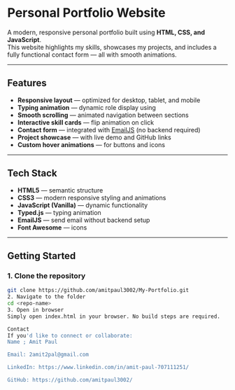 # Personal Portfolio Website

A modern, responsive personal portfolio built using **HTML, CSS, and JavaScript**.  
This website highlights my skills, showcases my projects, and includes a fully functional contact form — all with smooth animations.

---

## Features

- **Responsive layout** — optimized for desktop, tablet, and mobile  
- **Typing animation** — dynamic role display using
- **Smooth scrolling** — animated navigation between sections  
- **Interactive skill cards** — flip animation on click  
- **Contact form** — integrated with [EmailJS](https://www.emailjs.com/) (no backend required)  
- **Project showcase** — with live demo and GitHub links  
- **Custom hover animations** — for buttons and icons  

----

## Tech Stack

- **HTML5** — semantic structure  
- **CSS3** — modern responsive styling and animations  
- **JavaScript (Vanilla)** — dynamic functionality  
- **Typed.js** — typing animation  
- **EmailJS** — send email without backend setup  
- **Font Awesome** — icons  

---

## Getting Started

### 1. Clone the repository
```bash
git clone https://github.com/amitpaul3002/My-Portfolio.git
2. Navigate to the folder
cd <repo-name>
3. Open in browser
Simply open index.html in your browser. No build steps are required.

Contact
If you'd like to connect or collaborate:
Name ; Amit Paul

Email: 2amit2pal@gmail.com

LinkedIn: https://www.linkedin.com/in/amit-paul-707111251/

GitHub: https://github.com/amitpaul3002/
